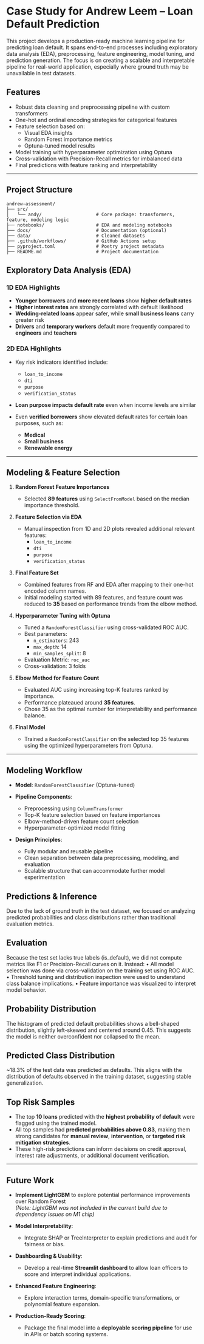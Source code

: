 # Case Study for Andrew Leem – Loan Default Prediction
This project develops a production-ready machine learning pipeline for predicting loan default. It spans end-to-end processes including exploratory data analysis (EDA), preprocessing, feature engineering, model tuning, and prediction generation. The focus is on creating a scalable and interpretable pipeline for real-world application, especially where ground truth may be unavailable in test datasets.


## Features

- Robust data cleaning and preprocessing pipeline with custom transformers
- One-hot and ordinal encoding strategies for categorical features
- Feature selection based on:
  - Visual EDA insights
  - Random Forest importance metrics
  - Optuna-tuned model results
- Model training with hyperparameter optimization using Optuna
- Cross-validation with Precision-Recall metrics for imbalanced data
- Final predictions with feature ranking and interpretability
---

## Project Structure

```
andrew-assessment/
├── src/
│   └── andy/                    # Core package: transformers, feature, modeling logic
├── notebooks/                   # EDA and modeling notebooks
├── docs/                        # Documentation (optional)
├── data/                        # Cleaned datasets
├── .github/workflows/           # GitHub Actions setup
├── pyproject.toml               # Poetry project metadata
├── README.md                    # Project documentation
```

## Exploratory Data Analysis (EDA)

### 1D EDA Highlights

- **Younger borrowers** and **more recent loans** show **higher default rates**
- **Higher interest rates** are strongly correlated with default likelihood
- **Wedding-related loans** appear safer, while **small business loans** carry greater risk
- **Drivers** and **temporary workers** default more frequently compared to **engineers** and **teachers**

### 2D EDA Highlights

- Key risk indicators identified include:
  - `loan_to_income`
  - `dti`
  - `purpose`
  - `verification_status`

- **Loan purpose impacts default rate** even when income levels are similar
- Even **verified borrowers** show elevated default rates for certain loan purposes, such as:
  - **Medical**
  - **Small business**
  - **Renewable energy**
---

## Modeling & Feature Selection

1. **Random Forest Feature Importances**  
   - Selected **89 features** using `SelectFromModel` based on the median importance threshold.

2. **Feature Selection via EDA**  
   - Manual inspection from 1D and 2D plots revealed additional relevant features:
     - `loan_to_income`
     - `dti`
     - `purpose`
     - `verification_status`

3. **Final Feature Set**  
   - Combined features from RF and EDA after mapping to their one-hot encoded column names.
   - Initial modeling started with 89 features, and feature count was reduced to **35** based on performance trends from the elbow method.

4. **Hyperparameter Tuning with Optuna**  
   - Tuned a `RandomForestClassifier` using cross-validated ROC AUC.
   - Best parameters:
     - `n_estimators`: 243  
     - `max_depth`: 14  
     - `min_samples_split`: 8  
   - Evaluation Metric: `roc_auc`  
   - Cross-validation: 3 folds

5. **Elbow Method for Feature Count**  
   - Evaluated AUC using increasing top-K features ranked by importance.
   - Performance plateaued around **35 features**.
   - Chose 35 as the optimal number for interpretability and performance balance.

6. **Final Model**  
   - Trained a `RandomForestClassifier` on the selected top 35 features using the optimized hyperparameters from Optuna.

---

## Modeling Workflow

- **Model**: `RandomForestClassifier` (Optuna-tuned)

- **Pipeline Components**:
  - Preprocessing using `ColumnTransformer`
  - Top-K feature selection based on feature importances
  - Elbow-method-driven feature count selection
  - Hyperparameter-optimized model fitting

- **Design Principles**:
  - Fully modular and reusable pipeline
  - Clean separation between data preprocessing, modeling, and evaluation
  - Scalable structure that can accommodate further model experimentation

## Predictions & Inference

Due to the lack of ground truth in the test dataset, we focused on analyzing predicted probabilities and class distributions rather than traditional evaluation metrics.

## Evaluation 

Because the test set lacks true labels (is_default), we did not compute metrics like F1 or Precision-Recall curves on it. Instead:
	•	All model selection was done via cross-validation on the training set using ROC AUC.
	•	Threshold tuning and distribution inspection were used to understand class balance implications.
	•	Feature importance was visualized to interpret model behavior.

## Probability Distribution

The histogram of predicted default probabilities shows a bell-shaped distribution, slightly left-skewed and centered around 0.45. This suggests the model is neither overconfident nor collapsed to the mean.

## Predicted Class Distribution

~18.3% of the test data was predicted as defaults. This aligns with the distribution of defaults observed in the training dataset, suggesting stable generalization.

## Top Risk Samples

- The top **10 loans** predicted with the **highest probability of default** were flagged using the trained model.
- All top samples had **predicted probabilities above 0.83**, making them strong candidates for **manual review**, **intervention**, or **targeted risk mitigation strategies**.
- These high-risk predictions can inform decisions on credit approval, interest rate adjustments, or additional document verification.

---

## Future Work

- **Implement LightGBM** to explore potential performance improvements over Random Forest  
  *(Note: LightGBM was not included in the current build due to dependency issues on M1 chip)*

- **Model Interpretability**:
  - Integrate SHAP or TreeInterpreter to explain predictions and audit for fairness or bias.

- **Dashboarding & Usability**:
  - Develop a real-time **Streamlit dashboard** to allow loan officers to score and interpret individual applications.

- **Enhanced Feature Engineering**:
  - Explore interaction terms, domain-specific transformations, or polynomial feature expansion.

- **Production-Ready Scoring**:
  - Package the final model into a **deployable scoring pipeline** for use in APIs or batch scoring systems.
